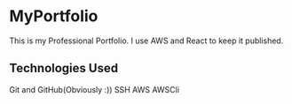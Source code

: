 # MyPortfolio
This is my Professional Portfolio. I use AWS and React to keep it published.

## Technologies Used
Git and GitHub(Obviously :))
SSH
AWS
AWSCli
